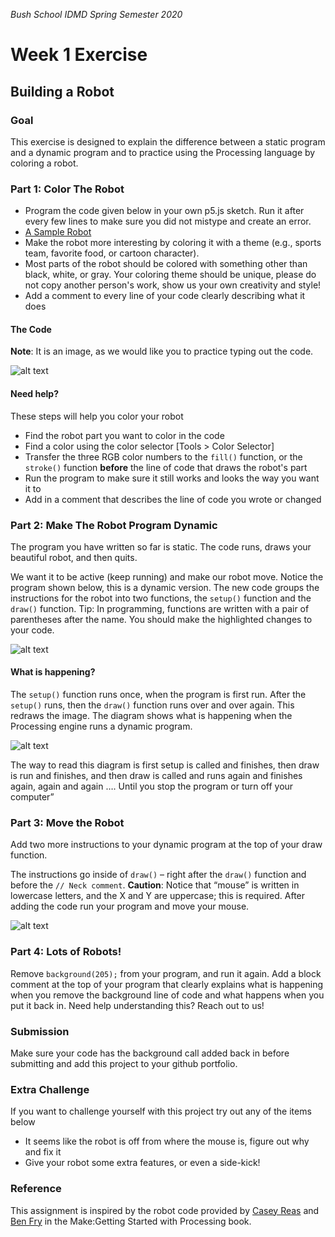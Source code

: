 _Bush School IDMD Spring Semester 2020_
# Week 1 Exercise

## Building a Robot
### Goal 
This exercise is designed to explain the difference between a static program and a dynamic program and to practice using the Processing language by coloring a robot. 
### Part 1: Color The Robot
* Program the code given below in your own p5.js sketch. Run it after every few lines to make sure you did not mistype and create an error. 
* [A Sample Robot](https://editor.p5js.org/cnarayan/present/appTUuhm)
* Make the robot more interesting by coloring it with a theme (e.g., sports team, favorite food, or cartoon character).
* Most parts of the robot should be colored with something other than black, white, or gray. Your coloring theme should be unique, please do not copy another person's work, show us your own creativity and style!
* Add a comment to every line of your code clearly describing what it does

#### The Code
__Note__: It is an image, as we would like you to practice typing out the code.

![alt text][static]

#### Need help?
These steps will help you color your robot
* Find the robot part you want to color in the code
* Find a color using the color selector [Tools > Color Selector]
* Transfer the three RGB color numbers to the `fill()` function, or the `stroke()` function __before__ the line of code that draws the robot's part
* Run the program to make sure it still works and looks the way you want it to
* Add in a comment that describes the line of code you wrote or changed

### Part 2: Make The Robot Program Dynamic
The program you have written so far is static. The code runs, draws your beautiful robot, and then quits. 

We want it to be active (keep running) and make our robot move. Notice the program shown below, this is a dynamic version. The new code groups the instructions for the robot into two functions, the `setup()` function and the `draw()` function. Tip: In programming, functions are written with a pair of parentheses after the name. You should make the highlighted changes to your code. 

![alt text][dynamic]

#### What is happening?
The `setup()` function runs once, when the program is first run. After the `setup()` runs, then the `draw()` function runs over and over again. This redraws the image. The diagram shows what is happening when the Processing engine runs a dynamic program.

![alt text][diagram]

The way to read this diagram is first setup is called and finishes, then draw is run and finishes, and then draw is called and runs again and finishes again, again and again …. Until you stop the program or turn off your computer”

### Part 3: Move the Robot
Add two more instructions to your dynamic program at the top of your draw function.

The instructions go inside of `draw()` – right after the `draw()` function and before the `// Neck comment`. __Caution__: Notice that “mouse” is written in lowercase letters, and the X and Y are uppercase; this is required. After adding the code run your program and move your mouse.

![alt text][part 3 code]

### Part 4: Lots of Robots!
Remove `background(205);` from your program, and run it again. Add a block comment at the top of your program that clearly explains what is happening when you remove the background line of code and what happens when you put it back in. Need help understanding this? Reach out to us!

### Submission
Make sure your code has the background call added back in before submitting and add this project to your github portfolio.

### Extra Challenge
If you want to challenge yourself with this project try out any of the items below
* It seems like the robot is off from where the mouse is, figure out why and fix it
* Give your robot some extra features, or even a side-kick!

### Reference
This assignment is inspired by the robot code provided by [Casey Reas](http://reas.com/) and [Ben Fry](http://benfry.com/) in the Make:Getting Started with Processing book.

[static]: https://github.com/susanev/uw-hcde-creative-computing/blob/master/lessons/week1/exercises/images/code_not_dynamic.png "Code that is not dynamic"

[dynamic]: https://github.com/susanev/uw-hcde-creative-computing/blob/master/lessons/week1/exercises/images/code_dynamic.png "Code that is dynamic"

[diagram]: https://github.com/susanev/uw-hcde-creative-computing/blob/master/lessons/week1/exercises/images/diagram.png "diagram showing how setup and draw flow"

[part 3 code]: https://github.com/susanev/uw-hcde-creative-computing/blob/master/lessons/week1/exercises/images/part3_code.png "Additional lines of code to add"



